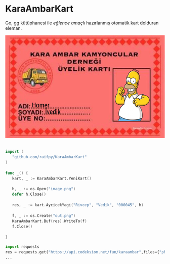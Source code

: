 # KaraAmbarKart
 Go, [gg](https://github.com/fogleman/gg) kütüphanesi ile *eğlence amaçlı* hazırlanmış otomatik kart dolduran eleman.
 
 <!--![kart](kart.png?thumbnail) -->
 ![homerkart class=thumbnail](example/_.png)
 
 ```go

import (
	"github.com/raifpy/KaraAmbarKart"
)

func _() {
	kart, _ := KaraAmbarKart.YeniKart()

	h, _ := os.Open("image.png")
	defer h.Close()

	res, _ := kart.AycicekYagi("Rivcep", "Vedik", "000045", h)

	f, _ := os.Create("out.png")
	KaraAmbarKart.Buf(res).WriteTo(f)
	f.Close()

}
 ```
 
 ```python
 import requests
 res = requests.get("https://api.codeksion.net/fun/karaambar",files={"photo":open("homer.png","rb")},data={"name":"Homer","surname":"İvedik"})
 ...
 ```
